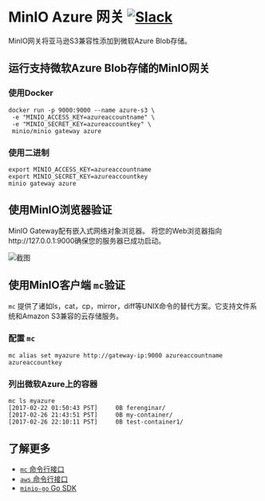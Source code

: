 
# MinIO Azure 网关 [![Slack](https://slack.min.io/slack?type=svg)](https://slack.min.io)
MinIO网关将亚马逊S3兼容性添加到微软Azure Blob存储。

## 运行支持微软Azure Blob存储的MinIO网关
### 使用Docker
```
docker run -p 9000:9000 --name azure-s3 \
 -e "MINIO_ACCESS_KEY=azureaccountname" \
 -e "MINIO_SECRET_KEY=azureaccountkey" \
 minio/minio gateway azure
```

### 使用二进制
```
export MINIO_ACCESS_KEY=azureaccountname
export MINIO_SECRET_KEY=azureaccountkey
minio gateway azure
```
## 使用MinIO浏览器验证
MinIO Gateway配有嵌入式网络对象浏览器。 将您的Web浏览器指向http://127.0.0.1:9000确保您的服务器已成功启动。

![截图](https://github.com/minio/minio/blob/master/docs/screenshots/minio-browser-gateway.png?raw=true)
## 使用MinIO客户端 `mc`验证
`mc` 提供了诸如ls，cat，cp，mirror，diff等UNIX命令的替代方案。它支持文件系统和Amazon S3兼容的云存储服务。

### 配置 `mc`
```
mc alias set myazure http://gateway-ip:9000 azureaccountname azureaccountkey
```

### 列出微软Azure上的容器
```
mc ls myazure
[2017-02-22 01:50:43 PST]     0B ferenginar/
[2017-02-26 21:43:51 PST]     0B my-container/
[2017-02-26 22:10:11 PST]     0B test-container1/
```

## 了解更多
- [`mc` 命令行接口](https://docs.min.io/cn/minio-client-quickstart-guide)
- [`aws` 命令行接口](https://docs.min.io/cn/aws-cli-with-minio)
- [`minio-go` Go SDK](https://docs.min.io/cn/golang-client-quickstart-guide)
